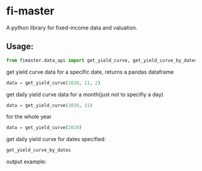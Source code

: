 # fi-master
A python library for fixed-income data and valuation.

## Usage:
```python
from fimaster.data_api import get_yield_curve, get_yield_curve_by_dates
```
get yield curve data for a specific date, returns a pandas dataframe
```python
data = get_yield_curve(2020, 11, 2)
```
get daily yield curve data for a month(just not to specifiy a day)
```python
data = get_yield_curve(2020, 11)
```
for the whole year
```python
data = get_yield_curve(2020)
```

get daily yield curve for dates specified:
```python
get_yield_curve_by_dates
```

output example:

